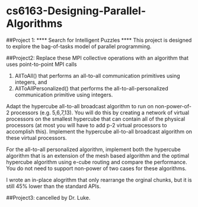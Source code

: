 # cs6163-Designing-Parallel-Algorithms

##Project 1:
**** Search for Intelligent Puzzles ****
This project is designed to explore the bag-of-tasks model of parallel programming. 

##Project2:
Replace these MPI collective operations with an algorithm that uses point-to-point MPI calls
1) AllToAll() that performs an all-to-all communication primitives using integers, and 
2) AllToAllPersonalized() that performs the all-to-all-personalized
communication primitive using integers.

Adapt the hypercube all-to-all broadcast algorithm to run on non-power-of-2
processors (e.g. 5,6,7,13).  You will do this by creating a network of
virtual processors on the smallest hypercube that can contain all of
the physical processors (at most you will have to add p-2 virtual
processors to accomplish this). Implement the
hypercube all-to-all broadcast algorithm on these virtual
processors.

For the all-to-all personalized algorithm, implement both the
hypercube algorithm that is an extension of the mesh based algorithm
and the optimal hypercube algorithm using e-cube routing and compare
the performance.  You do not need to support non-power of two cases
for these algorithms.

I wrote an in-place alogrithm that only rearrange the orginal chunks, but it is still 45% lower than the standard APIs.

##Project3:
cancelled by Dr. Luke.

